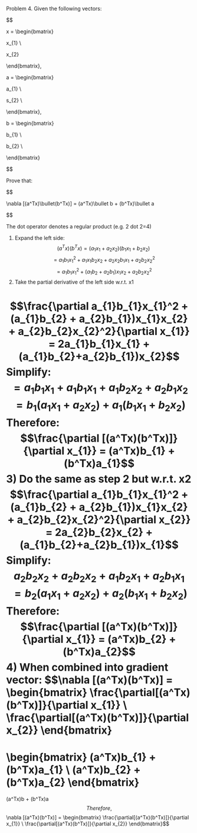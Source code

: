 Problem 4. Given the following vectors:

$$

x = \begin{bmatrix}

x_{1} \\

x_{2}

\end{bmatrix},

a = \begin{bmatrix}

a_{1} \\

s_{2} \\

\end{bmatrix},

b = \begin{bmatrix}

b_{1} \\

b_{2} \\

\end{bmatrix}

$$

Prove that:

$$

\nabla [(a^Tx)\bullet(b^Tx)] = (a^Tx)\bullet b + (b^Tx)\bullet a

$$

The dot operator denotes a regular product (e.g. 2 dot 2=4)


1) Expand the left side:
$$(a^Tx)(b^Tx) = (a_{1}x_{1}+a_{2}x_{2})(b_{1}x_{1}+b_{2}x_{2})$$
$$= a_{1}b_{1}x_{1}^2 + a_{1}x_{1}b_{2}x_{2} + a_{2}x_{2}b_{1}x_{1} + a_{2}b_{2}x_{2}^2$$
$$= a_{1}b_{1}x_{1}^2 + (a_{1}b_{2} + a_{2}b_{1})x_{1}x_{2} + a_{2}b_{2}x_{2}^2$$
2) Take the partial derivative of the left side w.r.t. x1

$$\frac{\partial a_{1}b_{1}x_{1}^2 + (a_{1}b_{2} + a_{2}b_{1})x_{1}x_{2} + a_{2}b_{2}x_{2}^2}{\partial x_{1}} = 2a_{1}b_{1}x_{1} + (a_{1}b_{2}+a_{2}b_{1})x_{2}$$
Simplify:
$$= a_{1}b_{1}x_{1} + a_{1}b_{1}x_{1} +a_{1}b_{2}x_{2} + a_{2}b_{1}x_{2}$$
$$= b_{1}(a_{1}x_{1}+a_{2}x_{2}) + a_{1}(b_{1}x_{1}+b_{2}x_{2})$$
Therefore:
$$\frac{\partial [(a^Tx)(b^Tx)]}{\partial x_{1}} = (a^Tx)b_{1} + (b^Tx)a_{1}$$
3) Do the same as step 2 but w.r.t. x2
$$\frac{\partial a_{1}b_{1}x_{1}^2 + (a_{1}b_{2} + a_{2}b_{1})x_{1}x_{2} + a_{2}b_{2}x_{2}^2}{\partial x_{2}} = 2a_{2}b_{2}x_{2} + (a_{1}b_{2}+a_{2}b_{1})x_{1}$$
Simplify:
$$a_{2}b_{2}x_{2} + a_{2}b_{2}x_{2} + a_{1}b_{2}x_{1} + a_{2}b_{1}x_{1}$$
$$ = b_{2}(a_{1}x_{1}+a_{2}x_{2}) + a_{2}(b_{1}x_{1}+b_{2}x_{2})$$
Therefore:
$$\frac{\partial [(a^Tx)(b^Tx)]}{\partial x_{1}} = (a^Tx)b_{2} + (b^Tx)a_{2}$$
4) When combined into gradient vector:
$$\nabla [(a^Tx)(b^Tx)] = \begin{bmatrix}
\frac{\partial[(a^Tx)(b^Tx)]}{\partial x_{1}} \\
\frac{\partial[(a^Tx)(b^Tx)]}{\partial x_{2}}
\end{bmatrix}
=
\begin{bmatrix}
(a^Tx)b_{1} + (b^Tx)a_{1} \\
(a^Tx)b_{2} + (b^Tx)a_{2}
\end{bmatrix}
=
(a^Tx)b + (b^Tx)a
$$
Therefore, $$\nabla [(a^Tx)(b^Tx)] = \begin{bmatrix}
\frac{\partial[(a^Tx)(b^Tx)]}{\partial x_{1}} \\
\frac{\partial[(a^Tx)(b^Tx)]}{\partial x_{2}}
\end{bmatrix}$$